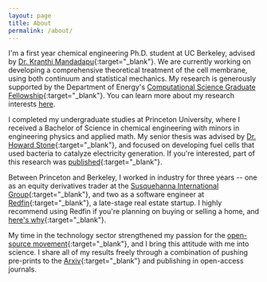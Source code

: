 ```yaml
---
layout: page
title: About
permalink: /about/
---
```


I'm a first year chemical engineering Ph.D. student at UC Berkeley, advised by [Dr. Kranthi Mandadapu](http://www.cchem.berkeley.edu/kranthi/){:target="_blank"}. We are currently working on developing a comprehensive theoretical treatment of the cell membrane, using both continuum and statistical mechanics. My research is generously supported by the Department of Energy's [Computational Science Graduate Fellowship](https://www.krellinst.org/csgf/about-doe-csgf){:target="_blank"}. You can learn more about my research interests [here](/research/).

I completed my undergraduate studies at Princeton University, where I received a Bachelor of Science in chemical engineering with minors in engineering physics and applied math. My senior thesis was advised by [Dr. Howard Stone](http://mae.princeton.edu/people/faculty/stone){:target="_blank"}, and focused on developing fuel cells that used bacteria to catalyze electricity generation. If you're interested, part of this research was [published](http://dx.doi.org/10.1039/c4cp01086h){:target="_blank"}.

Between Princeton and Berkeley, I worked in industry for three years -- one as an equity derivatives trader at the [Susquehanna International Group](http://sig.com/){:target="_blank"}, and two as a software engineer at [Redfin](https://www.redfin.com/){:target="_blank"}, a late-stage real estate startup. I highly recommend using Redfin if you're planning on buying or selling a home, and [here's why](https://www.redfin.com/why-redfin){:target="_blank"}.

My time in the technology sector strengthened my passion for the [open-source movement](https://en.wikipedia.org/wiki/Open-source_movement){:target="_blank"}, and I bring this attitude with me into science. I share all of my results freely through a combination of pushing pre-prints to the [Arxiv](https://arxiv.org/find/all/1/all:+AND+amaresh+sahu/0/1/0/all/0/1){:target="_blank"} and publishing in open-access journals. 
